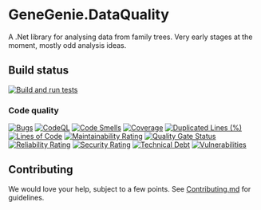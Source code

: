 # GeneGenie.DataQuality

A .Net library for analysing data from family trees. Very early stages at the moment, mostly odd analysis ideas.

## Build status
[![Build and run tests](https://github.com/TheGeneGenieProject/GeneGenie.DataQuality/actions/workflows/sonar.yml/badge.svg)](https://github.com/TheGeneGenieProject/GeneGenie.DataQuality/actions/workflows/sonar.yml)
<!-- [![NuGet](https://img.shields.io/nuget/v/GeneGenie.DataQuality.svg)](https://www.nuget.org/packages/GeneGenie.DataQuality) -->

### Code quality
[![Bugs](https://sonarcloud.io/api/project_badges/measure?project=GeneGenie.DataQuality&metric=bugs)](https://sonarcloud.io/summary/new_code?id=GeneGenie.DataQuality)
[![CodeQL](https://github.com/TheGeneGenieProject/GeneGenie.DataQuality/actions/workflows/codeql.yml/badge.svg)](https://github.com/TheGeneGenieProject/GeneGenie.DataQuality/actions/workflows/codeql.yml)
[![Code Smells](https://sonarcloud.io/api/project_badges/measure?project=GeneGenie.DataQuality&metric=code_smells)](https://sonarcloud.io/summary/new_code?id=GeneGenie.DataQuality)
[![Coverage](https://sonarcloud.io/api/project_badges/measure?project=GeneGenie.DataQuality&metric=coverage)](https://sonarcloud.io/summary/new_code?id=GeneGenie.DataQuality)
[![Duplicated Lines (%)](https://sonarcloud.io/api/project_badges/measure?project=GeneGenie.DataQuality&metric=duplicated_lines_density)](https://sonarcloud.io/summary/new_code?id=GeneGenie.DataQuality)
[![Lines of Code](https://sonarcloud.io/api/project_badges/measure?project=GeneGenie.DataQuality&metric=ncloc)](https://sonarcloud.io/summary/new_code?id=GeneGenie.DataQuality)
[![Maintainability Rating](https://sonarcloud.io/api/project_badges/measure?project=GeneGenie.DataQuality&metric=sqale_rating)](https://sonarcloud.io/summary/new_code?id=GeneGenie.DataQuality)
[![Quality Gate Status](https://sonarcloud.io/api/project_badges/measure?project=GeneGenie.DataQuality&metric=alert_status)](https://sonarcloud.io/summary/new_code?id=GeneGenie.DataQuality)
[![Reliability Rating](https://sonarcloud.io/api/project_badges/measure?project=GeneGenie.DataQuality&metric=reliability_rating)](https://sonarcloud.io/summary/new_code?id=GeneGenie.DataQuality)
[![Security Rating](https://sonarcloud.io/api/project_badges/measure?project=GeneGenie.DataQuality&metric=security_rating)](https://sonarcloud.io/summary/new_code?id=GeneGenie.DataQuality)
[![Technical Debt](https://sonarcloud.io/api/project_badges/measure?project=GeneGenie.DataQuality&metric=sqale_index)](https://sonarcloud.io/summary/new_code?id=GeneGenie.DataQuality)
[![Vulnerabilities](https://sonarcloud.io/api/project_badges/measure?project=GeneGenie.DataQuality&metric=vulnerabilities)](https://sonarcloud.io/summary/new_code?id=GeneGenie.DataQuality)

## Contributing

We would love your help, subject to a few points. See [Contributing.md](Contributing.md) for guidelines.
